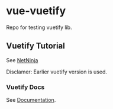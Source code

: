 # vue-vuetify

Repo for testing vuetify lib.

## Vuetify Tutorial

See [NetNinja](https://www.youtube.com/playlist?list=PL4cUxeGkcC9g0MQZfHwKcuB0Yswgb3gA5)

Disclamer: Earlier vuetify version is used.

### Vuetify Docs

See [Documentation](https://vuetifyjs.com/en/).

